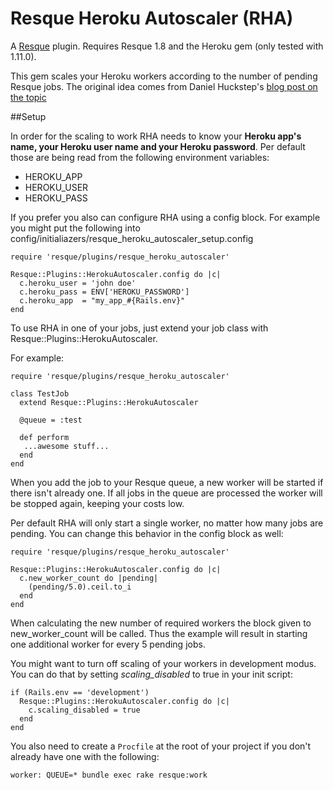 Resque Heroku Autoscaler (RHA)
=======================

A [Resque][rq] plugin. Requires Resque 1.8 and the Heroku gem (only tested with 1.11.0).

This gem scales your Heroku workers according to the number of pending Resque jobs. The original idea comes from Daniel Huckstep's [blog post on the topic][dh]

##Setup

In order for the scaling to work RHA needs to know your **Heroku app's name, your Heroku user name and your Heroku password**. Per default those are being read from the following environment variables:

- HEROKU_APP
- HEROKU_USER
- HEROKU_PASS

If you prefer you also can configure RHA using a config block. For example you might put the following into config/initialiazers/resque_heroku_autoscaler_setup.config

    require 'resque/plugins/resque_heroku_autoscaler'

    Resque::Plugins::HerokuAutoscaler.config do |c|
      c.heroku_user = 'john doe'
      c.heroku_pass = ENV['HEROKU_PASSWORD']
      c.heroku_app  = "my_app_#{Rails.env}"
    end


To use RHA in one of your jobs, just extend your job class with Resque::Plugins::HerokuAutoscaler.

For example:

    require 'resque/plugins/resque_heroku_autoscaler'

    class TestJob
      extend Resque::Plugins::HerokuAutoscaler

      @queue = :test

      def perform
       ...awesome stuff...
      end
    end

When you add the job to your Resque queue, a new worker will be started if there isn't already one. If all jobs in the queue are processed the worker will be stopped again, keeping your costs low.

Per default RHA will only start a single worker, no matter how many jobs are pending. You can change this behavior in the config block as well:

    require 'resque/plugins/resque_heroku_autoscaler'

    Resque::Plugins::HerokuAutoscaler.config do |c|
      c.new_worker_count do |pending|
        (pending/5.0).ceil.to_i
      end
    end

When calculating the new number of required workers the block given to new_worker_count will be called. Thus the example will result in starting one additional worker for every 5 pending jobs.

You might want to turn off scaling of your workers in development modus. You can do that by setting _scaling_disabled_ to true in your init script:

    if (Rails.env == 'development')
      Resque::Plugins::HerokuAutoscaler.config do |c|
        c.scaling_disabled = true
      end
    end

You also need to create a `Procfile` at the root of your project if you don't already have one with the following:

    worker: QUEUE=* bundle exec rake resque:work

[dh]: http://blog.darkhax.com/2010/07/30/auto-scale-your-resque-workers-on-heroku
[rq]: http://github.com/defunkt/resque
